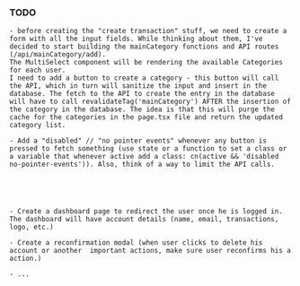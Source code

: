 ### TODO

    - before creating the "create transaction" stuff, we need to create a form with all the input fields. While thinking about them, I've decided to start building the mainCategory functions and API routes (/api/mainCategory/add).
    The MultiSelect component will be rendering the available Categories for each user.
    I need to add a button to create a category - this button will call the API, which in turn will sanitize the input and insert in the database. The fetch to the API to create the entry in the database will have to call revalidateTag('mainCategory') AFTER the insertion of the category in the database. The idea is that this will purge the cache for the categories in the page.tsx file and return the updated category list.
    
    - Add a "disabled" // "no pointer events" whenever any button is pressed to fetch something (use state or a function to set a class or a variable that whenever active add a class: cn(active && 'disabled no-pointer-events')). Also, think of a way to limit the API calls.





    - Create a dashboard page to redirect the user once he is logged in. The dashboard will have account details (name, email, transactions, logo, etc.)
    
    - Create a reconfirmation modal (when user clicks to delete his account or another  important actions, make sure user reconfirms his a action.)

    - ...
